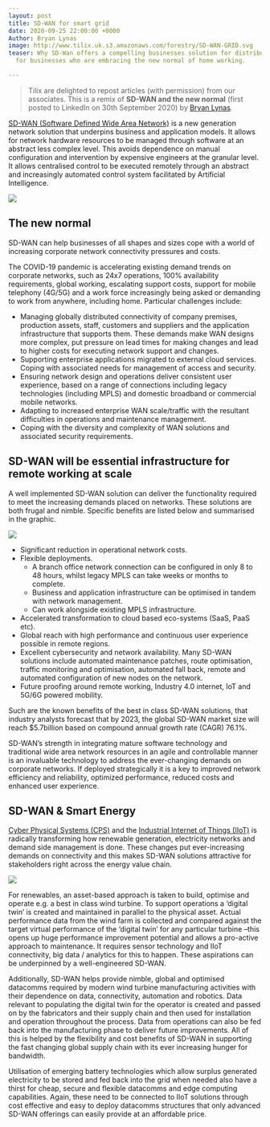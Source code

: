 ```yaml
---
layout: post
title: SD-WAN for smart grid
date: 2020-09-25 22:00:00 +0000
Author: Bryan Lynas
image: http://www.tilix.uk.s3.amazonaws.com/forestry/SD-WAN-GRID.svg
teaser: Why SD-Wan offers a compelling businesses solution for distributed grid and
  for businesses who are embracing the new normal of home working.

---
```

> Tilix are delighted to repost articles (with permission) from our associates.  This is a remix of **SD-WAN and the new normal** (first posted to LinkedIn on 30th September 2020) by [Bryan Lynas](https://www.linkedin.com/in/brian-lynas-a283031/).

[SD-WAN (Software Defined Wide Area Network)](https://en.wikipedia.org/wiki/SD-WAN) is a new generation network solution that underpins business and application models. It allows for network hardware resources to be managed through software at an abstract less complex level. This avoids dependence on manual configuration and intervention by expensive engineers at the granular level. It allows centralised control to be executed remotely through an abstract and increasingly automated control system facilitated by Artificial Intelligence.

![](http://www.tilix.uk.s3.amazonaws.com/forestry/SD-WAN-Comparison.svg)

## The new normal

SD-WAN can help businesses of all shapes and sizes cope with a world of increasing corporate network connectivity pressures and costs.

The COVID-19 pandemic is accelerating existing demand trends on corporate networks, such as 24x7 operations, 100% availability requirements, global working, escalating support costs, support for mobile telephony (4G/5G) and a work force increasingly being asked or demanding to work from anywhere, including home. Particular challenges include:

* Managing globally distributed connectivity of company premises, production assets, staff, customers and suppliers and the application infrastructure that supports them. These demands make WAN designs more complex, put pressure on lead times for making changes and lead to higher costs for executing network support and changes.
* Supporting enterprise applications migrated to external cloud services. Coping with associated needs for management of access and security.
* Ensuring network design and operations deliver consistent user experience, based on a range of connections including legacy technologies (including MPLS) and domestic broadband or commercial mobile networks.
* Adapting to increased enterprise WAN scale/traffic with the resultant difficulties in operations and maintenance management.
* Coping with the diversity and complexity of WAN solutions and associated security requirements.

## SD-WAN will be essential infrastructure for remote working at scale

A well implemented SD-WAN solution can deliver the functionality required to meet the increasing demands placed on networks. These solutions are both frugal and nimble. Specific benefits are listed below and summarised in the graphic.

![](http://www.tilix.uk.s3.amazonaws.com/forestry/SD-WAN.svg)

* Significant reduction in operational network costs.
* Flexible deployments. 
  * A branch office network connection can be configured in only 8 to 48 hours, whilst legacy MPLS can take weeks or months to complete.
  * Business and application infrastructure can be optimised in tandem with network management.
  * Can work alongside existing MPLS infrastructure.
* Accelerated transformation to cloud based eco-systems (SaaS, PaaS etc).
* Global reach with high performance and continuous user experience possible in remote regions.
* Excellent cybersecurity and network availability.  Many SD-WAN solutions include automated maintenance patches, route optimisation, traffic monitoring and optimisation, automated fall back, remote and automated configuration of new nodes on the network.
* Future proofing around remote working, Industry 4.0 internet, IoT and 5G/6G powered mobility.

Such are the known benefits of the best in class SD-WAN solutions, that industry analysts forecast that by 2023, the global SD-WAN market size will reach $5.7billion based on compound annual growth rate (CAGR) 76.1%.

SD-WAN’s strength in integrating mature software technology and traditional wide area network resources in an agile and controllable manner is an invaluable technology to address the ever-changing demands on corporate networks. If deployed strategically it is a key to improved network efficiency and reliability, optimized performance, reduced costs and enhanced user experience.

## SD-WAN & Smart Energy

[Cyber Physical Systems (CPS)](https://en.wikipedia.org/wiki/Cyber-physical_system) and the [Industrial Internet of Things (IIoT)](https://en.wikipedia.org/wiki/Industrial_internet_of_things) is radically transforming how renewable generation, electricity networks and demand side management is done. These changes put ever-increasing demands on connectivity and this makes SD-WAN solutions attractive for stakeholders right across the energy value chain.

![](http://www.tilix.uk.s3.amazonaws.com/forestry/SD-WAN-GRID.svg)

For renewables, an asset-based approach is taken to build, optimise and operate e.g. a best in class wind turbine. To support operations a ‘digital twin’ is created and maintained in parallel to the physical asset. Actual performance data from the wind farm is collected and compared against the target virtual performance of the ‘digital twin’ for any particular turbine –this opens up huge performance improvement potential and allows a pro-active approach to maintenance. It requires sensor technology and IIoT connectivity, big data / analytics for this to happen. These aspirations can be underpinned by a well-engineered SD-WAN.

Additionally, SD-WAN helps provide nimble, global and optimised datacomms required by modern wind turbine manufacturing activities with their dependence on data, connectivity, automation and robotics. Data relevant to populating the digital twin for the operator is created and passed on by the fabricators and their supply chain and then used for installation and operation throughout the process. Data from operations can also be fed back into the manufacturing phase to deliver future improvements. All of this is helped by the flexibility and cost benefits of SD-WAN in supporting the fast changing global supply chain with its ever increasing hunger for bandwidth.

Utilisation of emerging battery technologies which allow surplus generated electricity to be stored and fed back into the grid when needed also have a thirst for cheap, secure and flexible datacomms and edge computing capabilities. Again, these need to be connected to IIoT solutions through cost effective and easy to deploy datacomms structures that only advanced SD-WAN offerings can easily provide at an affordable price.